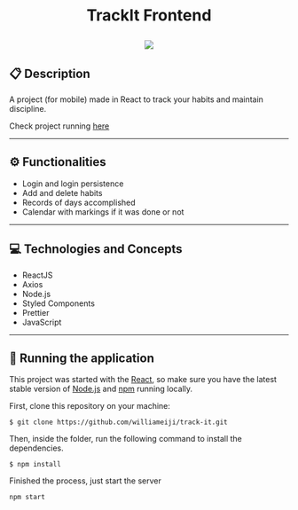 # <p align = "center"> TrackIt Frontend </p>

<div align="center">
<img src="https://user-images.githubusercontent.com/86417618/173082133-db4147ee-f7c7-42b9-ab42-9e216f1cd263.gif">
</div>


##  :clipboard: Description

A project (for mobile) made in React to track your habits and maintain discipline.

Check project running [here](https://vercel.com/williameiji/projeto10)

***

## :gear: Functionalities

- Login and login persistence
- Add and delete habits
- Records of days accomplished
- Calendar with markings if it was done or not

***

## :computer:	 Technologies and Concepts

- ReactJS
- Axios
- Node.js
- Styled Components
- Prettier
- JavaScript

***



## 🏁 Running the application

This project was started with the [React](reactjs.org), so make sure you have the latest stable version of [Node.js](https://nodejs.org/en/download/) and [npm](https://www.npmjs.com/) running locally.


First, clone this repository on your machine:
```
$ git clone https://github.com/williameiji/track-it.git
```

Then, inside the folder, run the following command to install the dependencies.
```
$ npm install
```

Finished the process, just start the server
```
npm start
```
